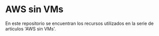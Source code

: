 # AWS sin VMs

En este repositorio se encuentran los recursos utilizados en la serie de articulos 'AWS sin VMs'.
